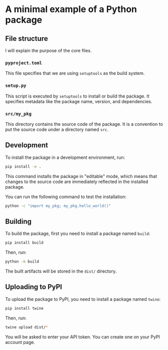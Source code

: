 # A minimal example of a Python package

## File structure

I will explain the purpose of the core files.

### `pyproject.toml`

This file specifies that we are using `setuptools` as the build system.

### `setup.py`

This script is executed by `setuptools` to install or build the package. It specifies metadata like the package name, version, and dependencies.

### `src/my_pkg`

This directory contains the source code of the package. It is a convention to put the source code under a directory named `src`.

## Development

To install the package in a development environment, run:

```bash
pip install -e .
```

This command installs the package in "editable" mode, which means that changes to the source code are immediately reflected in the installed package.

You can run the following command to test the installation:

```bash
python -c "import my_pkg; my_pkg.hello_world()"
```

## Building

To build the package, first you need to install a package named `build`:

```bash
pip install build
```

Then, run:

```bash
python -m build
```

The built artifacts will be stored in the `dist/` directory.

## Uploading to PyPI

To upload the package to PyPI, you need to install a package named `twine`:

```bash
pip install twine
```

Then, run:

```bash
twine upload dist/*
```

You will be asked to enter your API token. You can create one on your PyPI account page.
